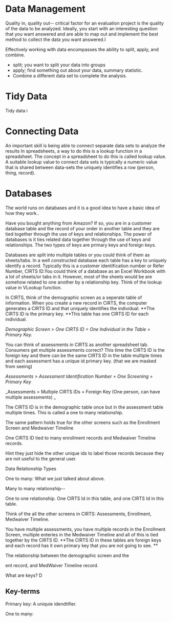 # Data Management

Quality in, quality out-- critical factor for an evaluation project is the quality of the data to be analyzed.  Ideally, you start with an interesting question that you want answered and are able to map out and implement the best method to collect the data you want answered.I

Effectively working with data encompasses the ability to split, apply, and combine.

* split; you want to split your data into groups
* apply; find something out about your data, summary statistic. 
* Combine a different data set to complete the analysis. 

# Tidy Data

Tidy data i

# Connecting Data

An important skill is being able to connect separate data sets to analyze the results In spreadsheets, a way to do this is a lookup function in a spreadsheet. The concept in a spreadsheet to do this is called lookup value.  A suitable lookup value to connect data sets  is typically a numeric value that is shared between data-sets the uniquely identifies a row \(person, thing, record\).

# Databases

The world runs on databases and it is a good idea to have a basic idea of how they work..

Have you bought anything from Amazon? If so, you are in a customer database table and the record of your order in another table and they are tied together through the use of keys and relationships. The power of databases is it ties related data together through the use of keys and relationships. The two types of keys are primary keys and foreign keys.

Databases are split into multiple tables or you could think of them as sheets/tabs. In a well constructed database each table has  a key to uniquely identify a record.  Typically this is a customer identification number or Refer Number,  CIRTS ID.You could think of a  database as  an Excel Workbook with a lot of sheets/or tabs in it. However, most of  the sheets would be  are somehow related to one another by a relationship  key. Think of the lookup value in VLookup function.  

In CIRTS, think of the demographic screen as a seperate table of information. When you create a new record in CIRTS, the computer generates a CIRTS ID and that uniquely identifies the individual. **The CIRTS ID is the primary key. **This table has one CIRTS ID for each individual.

_Demographic Screen &gt; One CIRTS ID = One Individual in the Table = Primary Key._

You can think of assessments in CIRTS as another spreadsheet tab. Consumers get multiple assessments correct?  This time the CIRTS ID is the foreign key and there can be the same CIRTS ID in the table multiple times and each assessment has a unique id primary key.  \(that we are masked from seeing\)

_Assessments &gt; Assessment Identification Number = One Screening = Primary Key_

_Assessments  &gt;  Multiple CIRTS IDs = Foreign Key \(One person, can have multiple assessments\) _

The CIRTS ID is in the demographic table once but in the assessment table multiple times. This is called a one to many relationship. 

The same pattern holds true for the other screens such as the Enrollment Screen and Medwaiver Timeline

One CIRTS ID tied to many enrollment records and Medwaiver Timeline records. 

Hint they just hide the other unique ids to label those records because they are not useful to the general user. 

 Data Relationship Types

One to many:  What we just talked about above.

 Many to many relationship--

One to one relationship. One CIRTS Id in this table, and one CIRTS Id in this table. 





Think of the all the other screens in CIRTS:  Assessments, Enrollment, Medwaiver Timeline.

You have multiple assessments, you have multiple records in the Enrollment Screen, multiple enteries in the Medwaiver Timeline and all of this is tied together by the CIRTS ID.  **The CIRTS ID in these tables are foreign keys and each record has it own primary key that you are not going to see. **

The relationship between the demographic screen and the

ent record, and MedWaiver Timeline record.

What are keys? D

## Key-terms

Primary key:   A uniquie idendtifier.

One to many:


